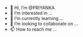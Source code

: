 - 👋 Hi, I’m @PRIYANKA 
- 👀 I’m interested in ...
- 🌱 I’m currently learning ...
- 💞️ I’m looking to collaborate on ...
- 📫 How to reach me ...

<!---
priind/priind is a ✨ special ✨ repository because its `README.md` (this file) appears on your GitHub profile.
You can click the Preview link to take a look at your changes.
--->
